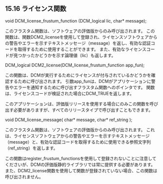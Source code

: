 ## 15.16 ライセンス関数

void DCM\_license\_frustum\_function (DCM\_logical lic, char\* message);

このフラスタム関数は、ソフトウェアの評価版からのみ呼び出されます。
この関数は、関数DCM2\_licenseを使用して登録され、ライセンスソフトウェアからの警告やエラーを示すテキストメッセージ（message）を返し、有効な認証コードを取得するために使用することができます。
また、有効なライセンスコードが見つかったかどうかを示す論理値（lic）も返します。

DCM\_logical DCM2\_license(DCM\_license\_frustum\_function app\_fun);

この関数は、DCMが実行するためにライセンスが付与されているかどうかを確認するために呼び出されます。
引数app\_funは、DCMがアプリケーションに警告やエラーを通知するために呼び出すフラスタム関数へのポインタです。
関数は、ライセンスコードが検証された場合にDCM\_TRUEを返します。

このアプリケーションは、評価版リリースを使用する場合にのみこの関数を呼び出す必要がありますが、すべてのリリースタイプで呼び出すこともできます。

void DCM\_license\_message( char\* message, char\* ref\_string );

このフラスタム関数は、ソフトウェアの評価版からのみ呼び出されます。
これは、ライセンスソフトウェアからの警告やエラーを示すテキストメッセージ（message）と、有効な認証コードを取得するために使用できる参照文字列（ref\_string）を返します。

この関数はregister\_frustum\_functionsを使用して登録されないことに注意してくださいが、DCMの評価版静的ライブラリでは常に提供する必要があります。
また、DCM2\_license関数を使用して関数が登録されていない場合、この関数は呼び出されません。
